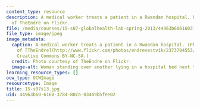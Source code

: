 ```yaml
---
content_type: resource
description: A medical worker treats a patient in a Rwandan hospital. Photo courtesy
  of TheEndre on Flickr.
file: /media/courses/15-s07-globalhealth-lab-spring-2013/44963b606160378480ca03449b5fee02_15-s07s13.jpg
file_type: image/jpeg
image_metadata:
  caption: A medical worker treats a patient in a Rwandan hospital. (Photo courtesy
    of [TheEndre](http://www.flickr.com/photos/endrevestvik/2373704553/) on Flickr.
    Creative Commons BY-NC-SA.)
  credit: Photo courtesy of TheEndre on Flickr.
  image-alt: Woman standing over another lying in a hospital bed next to an IV drip.
learning_resource_types: []
ocw_type: OCWImage
resourcetype: Image
title: 15-s07s13.jpg
uid: 44963b60-6160-3784-80ca-03449b5fee02
---
```

